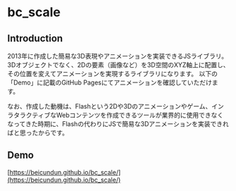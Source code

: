 # bc_scale

## Introduction

2013年に作成した簡易な3D表現やアニメーションを実装できるJSライブラリ。
3Dオブジェクトでなく、2Dの要素（画像など）を3D空間のXYZ軸上に配置し、その位置を変えてアニメーションを実現するライブラリになります。
以下の「Demo」に記載のGitHub Pagesにてアニメーションを確認していただけます。

なお、作成した動機は、Flashという2Dや3Dのアニメーションやゲーム、インラタラクティブなWebコンテンツを作成できるツールが業界的に使用できなくなってきた時期に、Flashの代わりにJSで簡易な3Dアニメーションを実装できればと思ったからです。

## Demo

[https://beicundun.github.io/bc_scale/](https://beicundun.github.io/bc_scale/)
